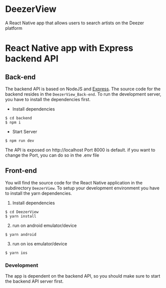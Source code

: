 # DeezerView
A React Native app that allows users to search artists on the Deezer platform 
# React Native app with Express backend API


## Back-end

The backend API is based on NodeJS and [Express](http://expressjs.com/). The source code for the backend resides in the `DeezerView_Back-end`. To run the development server, you have to install the dependencies first. 

- Install dependencies

```
$ cd backend
$ npm i
```

- Start Server

```
$ npm run dev
```

The API is exposed on http://localhost Port 8000 is default. if you want to change the Port, you can do so in the .env file 


## Front-end

You will find the source code for the React Native application in the subdirectory `DeezerView`. 
To setup your development environment you have to install the yarn dependencies.

1. Install dependencies

```
$ cd DeezerView
$ yarn install
```

2. run on android  emulator/device

```
$ yarn android
```

3. run on ios  emulator/device

```
$ yarn ios
```

### Development

The app is dependent on the backend API, so you should make sure to start the backend API server first. 


